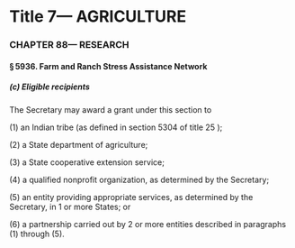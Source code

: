 
# Title 7— AGRICULTURE
### CHAPTER 88— RESEARCH
#### § 5936. Farm and Ranch Stress Assistance Network
##### (c) Eligible recipients

The Secretary may award a grant under this section to

(1) an Indian tribe (as defined in section 5304 of title 25 );

(2) a State department of agriculture;

(3) a State cooperative extension service;

(4) a qualified nonprofit organization, as determined by the Secretary;

(5) an entity providing appropriate services, as determined by the Secretary, in 1 or more States; or

(6) a partnership carried out by 2 or more entities described in paragraphs (1) through (5).
